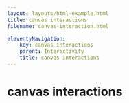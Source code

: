 ```yaml
---
layout: layouts/html-example.html
title: canvas interactions
filename: canvas-interaction.html

eleventyNavigation:
    key: canvas interactions
    parent: Interactivity
    title: canvas interactions
---
```


# canvas interactions
